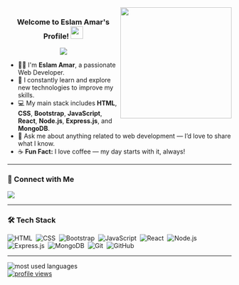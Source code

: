 <img width="250" align="right" src="https://c.tenor.com/_DOBjnGspYAAAAAM/code-coding.gif">

<h3 align="center">
  Welcome to Eslam Amar's Profile!
  <img src="https://media.giphy.com/media/hvRJCLFzcasrR4ia7z/giphy.gif" width="28">
</h3>

<!-- Typing SVG -->
<p align="center">
  <a href="https://github.com/DenverCoder1/readme-typing-svg">
    <img src="https://readme-typing-svg.herokuapp.com/?lines=Web%20Developer;Always%20learning%20and%20exploring%20new%20technologies&font=Fira%20Code&center=true&width=440&height=45&color=f75c7e&vCenter=true&size=22">
  </a>
</p>

- 👨‍💻 I'm **Eslam Amar**, a passionate Web Developer.
- 🎯 I constantly learn and explore new technologies to improve my skills.
- 💻 My main stack includes **HTML**, **CSS**, **Bootstrap**, **JavaScript**, **React**, **Node.js**, **Express.js**, and **MongoDB**.
- 💬 Ask me about anything related to web development — I’d love to share what I know.
- ☕ **Fun Fact:** I love coffee — my day starts with it, always!

---

### 🔗 Connect with Me

<a href="https://linkedin.com/in/eslam-amar" target="_blank">
  <img src="https://img.shields.io/badge/-Eslam%20Amar-0077B5?style=for-the-badge&logo=Linkedin&logoColor=white"/>
</a>

---

### 🛠️ Tech Stack
![HTML](https://img.shields.io/badge/-HTML-05122A?style=flat&logo=HTML5)&nbsp;
![CSS](https://img.shields.io/badge/-CSS-05122A?style=flat&logo=CSS3&logoColor=1572B6)&nbsp;
![Bootstrap](https://img.shields.io/badge/-Bootstrap-05122A?style=flat&logo=bootstrap&logoColor=563D7C)&nbsp;
![JavaScript](https://img.shields.io/badge/-JavaScript-05122A?style=flat&logo=javascript)&nbsp;
![React](https://img.shields.io/badge/-React-05122A?style=flat&logo=react)&nbsp;
![Node.js](https://img.shields.io/badge/-Node.js-05122A?style=flat&logo=node.js)&nbsp;
![Express.js](https://img.shields.io/badge/-Express.js-05122A?style=flat&logo=express)&nbsp;
![MongoDB](https://img.shields.io/badge/-MongoDB-05122A?style=flat&logo=MongoDB)&nbsp;
![Git](https://img.shields.io/badge/-Git-05122A?style=flat&logo=git)&nbsp;
![GitHub](https://img.shields.io/badge/-GitHub-05122A?style=flat&logo=github)&nbsp;

---

<img align="left" src="https://github-readme-stats.vercel.app/api/top-langs?username=eslamamar&show_icons=true&locale=en&layout=compact&theme=radical" alt="most used languages" />
<br>

<a href="https://komarev.com/ghpvc/?username=eslamamar&style=for-the-badge">
    <img src="https://komarev.com/ghpvc/?username=eslamamar&style=for-the-badge" alt="profile views">
</a>
